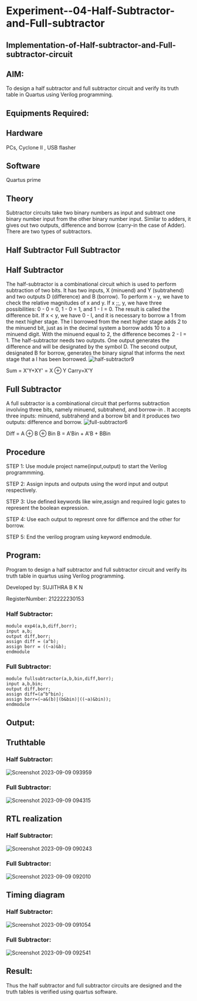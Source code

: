 # Experiment--04-Half-Subtractor-and-Full-subtractor
## Implementation-of-Half-subtractor-and-Full-subtractor-circuit
## AIM:
To design a half subtractor and full subtractor circuit and verify its truth table in Quartus using Verilog programming.

## Equipments Required:
## Hardware 
PCs, Cyclone II , USB flasher
## Software 
Quartus prime
## Theory
Subtractor circuits take two binary numbers as input and subtract one binary number input from the other binary number input. Similar to adders, it gives out two outputs, difference and borrow (carry-in the case of Adder). There are two types of subtractors.

## Half Subtractor Full Subtractor
## Half Subtractor
The half-subtractor is a combinational circuit which is used to perform subtraction of two bits. It has two inputs, X (minuend) and Y (subtrahend) and two outputs D (difference) and B (borrow). To perform x - y, we have to check the relative magnitudes of x and y. If x ;;, y, we have three possibilities: 0 - 0 = 0, 1 - 0 = 1, and 1 - I = 0. The result is called the difference bit. If x < y, we have 0 - I, and it is necessary to borrow a 1 from the next higher stage. The I borrowed from the next higher stage adds 2 to the minuend bit, just as in the decimal system a borrow adds 10 to a minuend digit. With the minuend equal to 2, the difference becomes 2 - I = 1. The half-subtractor needs two outputs. One output generates the difference and will be designated by the symbol D. The second output, designated B for borrow, generates the binary signal that informs the next stage that a I has been borrowed.
![half-subtractor9](https://user-images.githubusercontent.com/36288975/166112538-58c3bc7c-ee5d-4e6a-ac8d-8e8328efe27a.png)


Sum = X'Y+XY' = X ⊕ Y
Carry=X'Y

## Full Subtractor
A full subtractor is a combinational circuit that performs subtraction involving three bits, namely minuend, subtrahend, and borrow-in . It accepts three inputs: minuend, subtrahend and a borrow bit and it produces two outputs: difference and borrow. 
![full-subtractor6](https://user-images.githubusercontent.com/36288975/166112541-24c68359-3de8-4674-ae22-8272ffc385ed.png)


Diff = A ⊕ B ⊕ Bin B = A'Bin + A'B + BBin

## Procedure

STEP 1: Use module project name(input,output) to start the Verilog programmming.

STEP 2: Assign inputs and outputs using the word input and output respectively.

STEP 3: Use defined keywords like wire,assign and required logic gates to represent the boolean expression.

STEP 4: Use each output to represnt onre for differnce and the other for borrow.

STEP 5: End the verilog program using keyword endmodule.

## Program:

Program to design a half subtractor and full subtractor circuit and verify its truth table in quartus using Verilog programming.

Developed by: SUJITHRA B K N

RegisterNumber:  212222230153

### Half Subtractor:

```
module exp4(a,b,diff,borr);
input a,b;
output diff,borr;
assign diff = (a^b);
assign borr = ((~a)&b);
endmodule
```

### Full Subtractor:

```
module fullsubtractor(a,b,bin,diff,borr);
input a,b,bin;
output diff,borr;
assign diff=(a^b^bin);
assign borr=(~a&(b)|(b&bin)|((~a)&bin));
endmodule
```

## Output:

## Truthtable

### Half Subtractor:

![Screenshot 2023-09-09 093959](https://github.com/sujithrabkn/Experiment--03-Half-Subtractor-and-Full-subtractor/assets/119477857/4019897b-f35b-432a-91c2-fcc00129cc33)


### Full Subtractor:

![Screenshot 2023-09-09 094315](https://github.com/sujithrabkn/Experiment--03-Half-Subtractor-and-Full-subtractor/assets/119477857/e4dfc8b4-d27d-4ac3-807c-745b46d51346)

##  RTL realization

### Half Subtractor:

![Screenshot 2023-09-09 090243](https://github.com/sujithrabkn/Experiment--03-Half-Subtractor-and-Full-subtractor/assets/119477857/e044ab92-b89c-4899-8603-e54c264da946)

### Full Subtractor:

![Screenshot 2023-09-09 092010](https://github.com/sujithrabkn/Experiment--03-Half-Subtractor-and-Full-subtractor/assets/119477857/6bc51f4e-77cc-4c1e-9416-0fb1f098cca1)


## Timing diagram 

### Half Subtractor:

![Screenshot 2023-09-09 091054](https://github.com/sujithrabkn/Experiment--03-Half-Subtractor-and-Full-subtractor/assets/119477857/3967461a-b0b7-4ae4-8435-e8f63afb672b)


### Full Subtractor:

![Screenshot 2023-09-09 092541](https://github.com/sujithrabkn/Experiment--03-Half-Subtractor-and-Full-subtractor/assets/119477857/b0a4a510-5d54-43cc-94ea-fe8748967a79)


## Result:
Thus the half subtractor and full subtractor circuits are designed and the truth tables is verified using quartus software.
